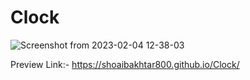 # Clock
![Screenshot from 2023-02-04 12-38-03](https://user-images.githubusercontent.com/104682381/216754229-dd7cc086-b11c-42e0-a19f-7482b63aaf6a.png)

Preview Link:- https://shoaibakhtar800.github.io/Clock/
